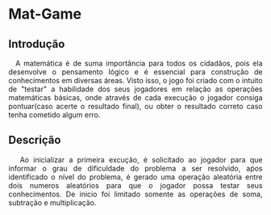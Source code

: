 # Mat-Game 

## Introdução
  
  <p align='justify'>
    &emsp;A matemática é de suma importância para todos os cidadãos, pois ela desenvolve o pensamento lógico e é essencial para construção de conhecimentos em diversas áreas. Visto isso, o jogo foi criado com o intuito de "testar" a habilidade dos seus jogadores em relação as operações matemáticas básicas, onde através de cada execução o jogador consiga pontuar(caso acerte o resultado final), ou obter o resultado correto caso tenha cometido algum erro.
  </p>
  
## Descrição
  <p align='justify'>
    &emsp; Ao inicializar a primeira excução, é solicitado ao jogador para que informar o grau de dificuldade do problema a ser resolvido, aṕos identificado o nível do problema, é gerado uma operação aleatória entre dois numeros aleatórios para que o jogador possa testar seus conhecimentos. De inicio foi limitado somente as operações de soma, subtração e multiplicação. 
  </p>
  
  
